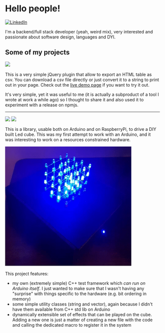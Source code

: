 # Hello people! 

<a href="https://www.linkedin.com/in/stefano-stoduto-a4859160/"><img src="https://img.shields.io/badge/linkedin-%230077B5.svg?&style=for-the-badge&logo=linkedin&logoColor=white" alt="LinkedIn"/></a>

I'm a backend/full stack developer (yeah, weird mix), very interested and passionate about software design, languages and DYI. 

## Some of my projects

<a href="https://www.npmjs.com/package/table2csv"><img src="https://gh-card.dev/repos/OmbraDiFenice/table2csv.svg"></a>

This is a very simple jQuery plugin that allow to export an HTML table as csv.
You can download a csv file directly or just convert it to a string to print out in your page.
Check out the [live demo page](https://ombradifenice.github.io/table2csv/) if you want to try it out.

It's very simple, yet it was useful to me (it is actually a subproduct of a tool I wrote at work a while ago) so I thought to share it and also used it to experiment with a release on npmjs.

---

<a href="https://github.com/OmbraDiFenice/ledCubeLib"><img src="https://gh-card.dev/repos/OmbraDiFenice/ledCubeLib.svg"></a>
<a href="https://github.com/OmbraDiFenice/ledCube"><img src="https://gh-card.dev/repos/OmbraDiFenice/ledCube.svg"></a>

This is a library, usable both on Arduino and on RaspberryPi, to drive a DIY built Led cube.
This was my first attempt to work with an Arduino, and it was interesting to work on a resources constrained hardware.

<img src="https://github.com/OmbraDiFenice/ledCubeLib/blob/master/demos/waves.gif" alt="led cube waves effect">

This project features:
 - my own (extremely simple) C++ test framework which _can run on Arduino itself_. I just wanted to make sure that I wasn't having any "surprise" with things specific to the hardware (e.g. bit ordering in memory)
 - some simple utility classes (string and vector), again because I didn't have them available from C++ std lib on Arduino
 - dynamically extensible set of effects that can be played on the cube. Adding a new one is just a matter of creating a new file with the code and calling the dedicated macro to register it in the system

<!--

- 🔭 I’m currently working on ...
- 🌱 I’m currently learning ...
- 👯 I’m looking to collaborate on ...
- 🤔 I’m looking for help with ...
- 💬 Ask me about ...
- 📫 How to reach me: ...
- 😄 Pronouns: ...
- ⚡ Fun fact: ...
-->

